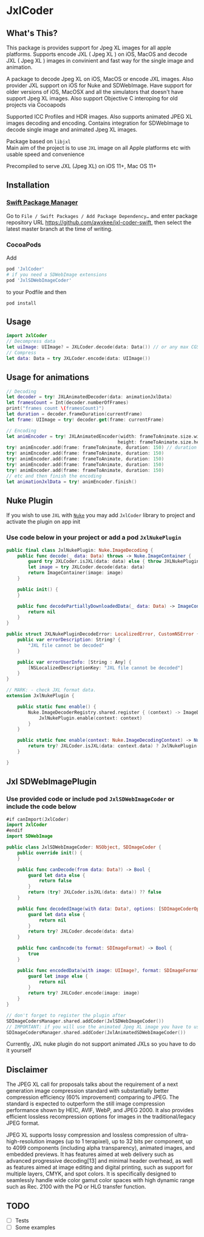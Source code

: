 # JxlCoder

## What's This?
This package is provides support for Jpeg XL images for all apple platforms.
Supports encode JXL ( Jpeg XL ) on iOS, MacOS and decode JXL ( Jpeg XL ) images in convinient and fast way for the single image and animation.

A package to decode Jpeg XL on iOS, MacOS or encode JXL images. Also provider JXL support on iOS for Nuke and SDWebImage. Have support for older versions of iOS, MacOSX and all the simulators that doesn't have support Jpeg XL images. Also support Objective C interoping for old projects via Cocoapods

Supported ICC Profiles and HDR images. Also supports animated JPEG XL images decoding and encoding.
Contains integration for SDWebImage to decode single image and animated Jpeg XL images.

Package based on `libjxl`
</br>
Main aim of the project is to use `JXL` image on all Apple platforms etc with usable speed and convenience

Precompiled to serve JXL (Jpeg XL) on iOS 11+, Mac OS 11+

## Installation

### [Swift Package Manager](https://swift.org/package-manager/)

Go to `File / Swift Packages / Add Package Dependency…`
and enter package repository URL https://github.com/awxkee/jxl-coder-swift, then select the latest master branch
at the time of writing.

### CocoaPods

Add 
```ruby
pod 'JxlCoder'
# if you need a SDWebImage extensions
pod 'JxlSDWebImageCoder'
```
to your Podfile and then
```shell
pod install
```

## Usage

```swift
import JxlCoder
// Decompress data
let uiImage: UIImage? = JXLCoder.decode(data: Data()) // or any max CGSize of image
// Compress
let data: Data = try JXLCoder.encode(data: UIImage())
```

## Usage for animations
```swift
// Decoding
let decoder = try! JXLAnimatedDecoder(data: animationJxlData)
let framesCount = Int(decoder.numberOfFrames)
print("frames count \(framesCount)")
let duration = decoder.frameDuration(currentFrame)
let frame: UIImage = try! decoder.get(frame: currentFrame)

// Encoding
let animEncoder = try! JXLAnimatedEncoder(width: frameToAnimate.size.width,
                                         height: frameToAnimate.size.height)
try! animEncoder.add(frame: frameToAnimate, duration: 150) // duration is in ms
try! animEncoder.add(frame: frameToAnimate, duration: 150)
try! animEncoder.add(frame: frameToAnimate, duration: 150)
try! animEncoder.add(frame: frameToAnimate, duration: 150)
try! animEncoder.add(frame: frameToAnimate, duration: 150)
// etc and then finish the encoding
let animationJxlData = try! animEncoder.finish()
```

## Nuke Plugin

If you wish to use `JXL` with <a href="https://github.com/kean/Nuke" target="_blank">`Nuke`</a> you may add `JxlCoder` library to project and activate the plugin on app init
### Use code below in your project or add a pod `JxlNukePlugin`
```swift
public final class JxlNukePlugin: Nuke.ImageDecoding {
    public func decode(_ data: Data) throws -> Nuke.ImageContainer {
        guard try JXLCoder.isJXL(data: data) else { throw JXLNukePluginDecodeError() }
        let image = try JXLCoder.decode(data: data)
        return ImageContainer(image: image)
    }

    public init() {
    }

    public func decodePartiallyDownloadedData(_ data: Data) -> ImageContainer? {
        return nil
    }
}

public struct JXLNukePluginDecodeError: LocalizedError, CustomNSError {
    public var errorDescription: String? {
        "JXL file cannot be decoded"
    }

    public var errorUserInfo: [String : Any] {
        [NSLocalizedDescriptionKey: "JXL file cannot be decoded"]
    }
}

// MARK: - check JXL format data.
extension JxlNukePlugin {

    public static func enable() {
        Nuke.ImageDecoderRegistry.shared.register { (context) -> ImageDecoding? in
            JxlNukePlugin.enable(context: context)
        }
    }

    public static func enable(context: Nuke.ImageDecodingContext) -> Nuke.ImageDecoding? {
        return try? JXLCoder.isJXL(data: context.data) ? JxlNukePlugin() : nil
    }

}
```

## Jxl SDWebImagePlugin
### Use provided code or include pod `JxlSDWebImageCoder` or include the code below
```swift
#if canImport(JxlCoder)
import JxlCoder
#endif
import SDWebImage

public class JxlSDWebImageCoder: NSObject, SDImageCoder {
    public override init() {
    }

    public func canDecode(from data: Data?) -> Bool {
        guard let data else {
            return false
        }
        return (try? JXLCoder.isJXL(data: data)) ?? false
    }

    public func decodedImage(with data: Data?, options: [SDImageCoderOption : Any]? = nil) -> UIImage? {
        guard let data else {
            return nil
        }
        return try? JXLCoder.decode(data: data)
    }

    public func canEncode(to format: SDImageFormat) -> Bool {
        true
    }

    public func encodedData(with image: UIImage?, format: SDImageFormat, options: [SDImageCoderOption : Any]? = nil) -> Data? {
        guard let image else {
            return nil
        }
        return try? JXLCoder.encode(image: image)
    }
}

// don't forget to register the plugin after
SDImageCodersManager.shared.addCoder(JxlSDWebImageCoder())
// IMPORTANT: if you will use the animated Jpeg XL image you have to use other plugin
SDImageCodersManager.shared.addCoder(JxlAnimatedSDWebImageCoder())
```

Currently, JXL nuke plugin do not support animated JXLs so you have to do it yourself

## Disclaimer
The JPEG XL call for proposals talks about the requirement of a next generation image compression standard with substantially better compression efficiency (60% improvement) comparing to JPEG. The standard is expected to outperform the still image compression performance shown by HEIC, AVIF, WebP, and JPEG 2000. It also provides efficient lossless recompression options for images in the traditional/legacy JPEG format.

JPEG XL supports lossy compression and lossless compression of ultra-high-resolution images (up to 1 terapixel), up to 32 bits per component, up to 4099 components (including alpha transparency), animated images, and embedded previews. It has features aimed at web delivery such as advanced progressive decoding[13] and minimal header overhead, as well as features aimed at image editing and digital printing, such as support for multiple layers, CMYK, and spot colors. It is specifically designed to seamlessly handle wide color gamut color spaces with high dynamic range such as Rec. 2100 with the PQ or HLG transfer function. 

## TODO
- [ ] Tests
- [ ] Some examples 
